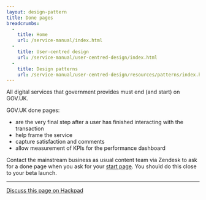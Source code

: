 ```yaml
---
layout: design-pattern
title: Done pages
breadcrumbs:
  -
    title: Home
    url: /service-manual/index.html
  -
    title: User-centred design
    url: /service-manual/user-centred-design/index.html
  -
    title: Design patterns
    url: /service-manual/user-centred-design/resources/patterns/index.html
---
```


All digital services that government provides must end (and start) on
GOV.UK.

GOV.UK done pages:

+ are the very final step after a user has finished interacting with the transaction
+ help frame the service
+ capture satisfaction and comments
+ allow measurement of KPIs for the performance dashboard

Contact the mainstream business as usual content team via Zendesk to ask for
a done page when you ask for your [start
page](https://www.gov.uk/service-manual/user-centred-design/resources/patterns/start-pages).
You should do this close to your beta launch.

---

[Discuss this page on Hackpad](https://designpatterns.hackpad.com/Transaction-end-pages-xkOPGx6R1iM)
